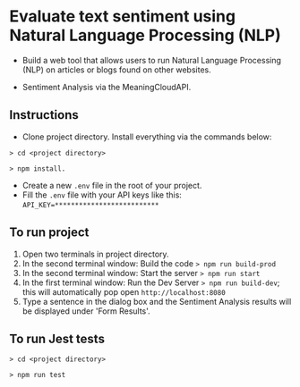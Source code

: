 # Evaluate text sentiment using Natural Language Processing (NLP)

- Build a web tool that allows users to run Natural Language Processing (NLP) on articles or blogs found on other websites.

- Sentiment Analysis via the MeaningCloudAPI.

## Instructions

- Clone project directory. Install everything via the commands below:

`> cd <project directory>`

`> npm install.`

- Create a new `.env` file in the root of your project.
- Fill the `.env` file with your API keys like this: `API_KEY=**************************`

## To run project
1. Open two terminals in project directory.
2. In the second terminal window: Build the code `> npm run build-prod`
3. In the second terminal window: Start the server `> npm run start`
4. In the first terminal window: Run the Dev Server `> npm run build-dev`; this will automatically pop open `http://localhost:8080`
5. Type a sentence in the dialog box and the Sentiment Analysis results will be displayed under 'Form Results'.

## To run Jest tests
`> cd <project directory>`

`> npm run test`
